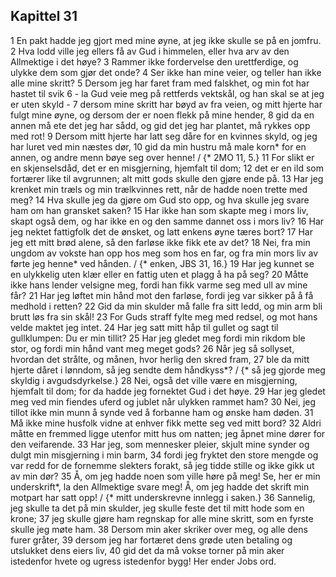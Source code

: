 ## Kapittel 31

1 En pakt hadde jeg gjort med mine øyne, at jeg ikke skulle se på en jomfru.
2 Hva lodd ville jeg ellers få av Gud i himmelen, eller hva arv av den Allmektige i det høye?
3 Rammer ikke fordervelse den urettferdige, og ulykke dem som gjør det onde?
4 Ser ikke han mine veier, og teller han ikke alle mine skritt?
5 Dersom jeg har faret fram med falskhet, og min fot har hastet til svik
6 - la Gud veie meg på rettferds vektskål, og han skal se at jeg er uten skyld -
7 dersom mine skritt har bøyd av fra veien, og mitt hjerte har fulgt mine øyne, og dersom der er noen flekk på mine hender,
8 gid da en annen må ete det jeg har sådd, og gid det jeg har plantet, må rykkes opp med rot!
9 Dersom mitt hjerte har latt seg dåre for en kvinnes skyld, og jeg har luret ved min næstes dør,
10 gid da min hustru må male korn* for en annen, og andre menn bøye seg over henne! / {* 2MO 11, 5.}
11 For slikt er en skjenselsdåd, det er en misgjerning, hjemfalt til dom;
12 det er en ild som fortærer like til avgrunnen; alt mitt gods skulle den gjøre ende på.
13 Har jeg krenket min træls og min trælkvinnes rett, når de hadde noen trette med meg?
14 Hva skulle jeg da gjøre om Gud sto opp, og hva skulle jeg svare ham om han gransket saken?
15 Har ikke han som skapte meg i mors liv, skapt også dem, og har ikke en og den samme dannet oss i mors liv?
16 Har jeg nektet fattigfolk det de ønsket, og latt enkens øyne tæres bort?
17 Har jeg ett mitt brød alene, så den farløse ikke fikk ete av det?
18 Nei, fra min ungdom av vokste han opp hos meg som hos en far, og fra min mors liv av førte jeg henne* ved hånden. / {* enken, JBS 31, 16.}
19 Har jeg kunnet se en ulykkelig uten klær eller en fattig uten et plagg å ha på seg?
20 Måtte ikke hans lender velsigne meg, fordi han fikk varme seg med ull av mine får?
21 Har jeg løftet min hånd mot den farløse, fordi jeg var sikker på å få medhold i retten?
22 Gid da min skulder må falle fra sitt ledd, og min arm bli brutt løs fra sin skål!
23 For Guds straff fylte meg med redsel, og mot hans velde maktet jeg intet.
24 Har jeg satt mitt håp til gullet og sagt til gullklumpen: Du er min tillit?
25 Har jeg gledet meg fordi min rikdom ble stor, og fordi min hånd vant meg meget gods?
26 Når jeg så sollyset, hvordan det strålte, og månen, hvor herlig den skred fram,
27 ble da mitt hjerte dåret i lønndom, så jeg sendte dem håndkyss*? / {* så jeg gjorde meg skyldig i avgudsdyrkelse.}
28 Nei, også det ville være en misgjerning, hjemfalt til dom; for da hadde jeg fornektet Gud i det høye.
29 Har jeg gledet meg ved min fiendes uferd og jublet når ulykken rammet ham?
30 Nei, jeg tillot ikke min munn å synde ved å forbanne ham og ønske ham døden.
31 Må ikke mine husfolk vidne at enhver fikk mette seg ved mitt bord?
32 Aldri måtte en fremmed ligge utenfor mitt hus om natten; jeg åpnet mine dører for den veifarende.
33 Har jeg, som mennesker pleier, skjult mine synder og dulgt min misgjerning i min barm,
34 fordi jeg fryktet den store mengde og var redd for de fornemme slekters forakt, så jeg tidde stille og ikke gikk ut av min dør?
35 Å, om jeg hadde noen som ville høre på meg! Se, her er min underskrift*, la den Allmektige svare meg! Å, om jeg hadde det skrift min motpart har satt opp! / {* mitt underskrevne innlegg i saken.}
36 Sannelig, jeg skulle ta det på min skulder, jeg skulle feste det til mitt hode som en krone;
37 jeg skulle gjøre ham regnskap for alle mine skritt, som en fyrste skulle jeg møte ham.
38 Dersom min aker skriker over meg, og alle dens furer gråter,
39 dersom jeg har fortæret dens grøde uten betaling og utslukket dens eiers liv,
40 gid det da må vokse torner på min aker istedenfor hvete og ugress istedenfor bygg! Her ender Jobs ord.
